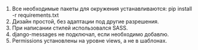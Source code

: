 
1. Все необходимые пакеты для окружения устанавливаются: pip install -r requirements.txt
2. Дизайн простой, без адаптации под другие разрешения.
3. При написании стилей использовался SASS.
4. django-messages не подключал, если необходимо добавлю.
5. Permissions установлены на уровне views, а не в шаблонах.
